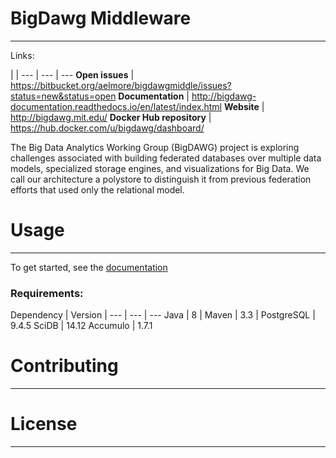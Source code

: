 # BigDawg Middleware
---

Links:

 | | 
--- | --- | ---
**Open issues** | https://bitbucket.org/aelmore/bigdawgmiddle/issues?status=new&status=open
**Documentation** | http://bigdawg-documentation.readthedocs.io/en/latest/index.html
**Website** | http://bigdawg.mit.edu/
**Docker Hub repository** | https://hub.docker.com/u/bigdawg/dashboard/


The Big Data Analytics Working Group (BigDAWG) project is exploring challenges associated with building federated databases over multiple data models, specialized storage engines, and visualizations for Big Data. We call our architecture a polystore to distinguish it from previous federation efforts that used only the relational model.

# Usage
---

To get started, see the [documentation](http://bigdawg-documentation.readthedocs.io/en/latest/index.html) 

### Requirements:

Dependency | Version | 
--- | --- | ---
Java | 8 | 
Maven | 3.3 |
PostgreSQL | 9.4.5
SciDB | 14.12
Accumulo | 1.7.1

# Contributing
---

# License
---